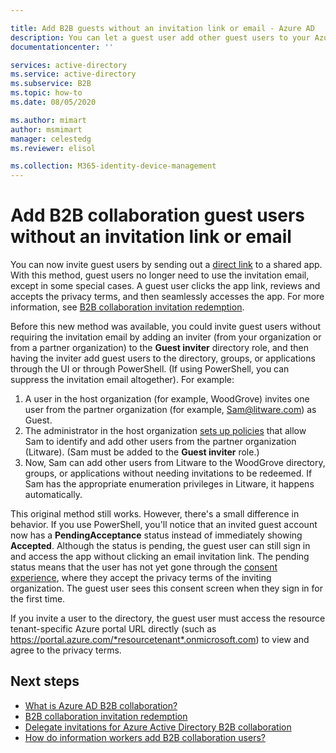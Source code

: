 ```yaml
---

title: Add B2B guests without an invitation link or email - Azure AD
description: You can let a guest user add other guest users to your Azure AD without redeeming an invitation in Azure Active Directory B2B collaboration.
documentationcenter: ''

services: active-directory
ms.service: active-directory
ms.subservice: B2B
ms.topic: how-to
ms.date: 08/05/2020

ms.author: mimart
author: msmimart
manager: celestedg
ms.reviewer: elisol

ms.collection: M365-identity-device-management
---
```


# Add B2B collaboration guest users without an invitation link or email

You can now invite guest users by sending out a [direct link](redemption-experience.md#redemption-through-a-direct-link) to a shared app. With this method, guest users no longer need to use the invitation email, except in some special cases. A guest user clicks the app link, reviews and accepts the privacy terms, and then seamlessly accesses the app. For more information, see [B2B collaboration invitation redemption](redemption-experience.md).

Before this new method was available, you could invite guest users without requiring the invitation email by adding an inviter (from your organization or from a partner organization) to the **Guest inviter** directory role, and then having the inviter add guest users to the directory, groups, or applications through the UI or through PowerShell. (If using PowerShell, you can suppress the invitation email altogether). For example:

1. A user in the host organization (for example, WoodGrove) invites one user from the partner organization (for example, Sam@litware.com) as Guest.
2. The administrator in the host organization [sets up policies](delegate-invitations.md) that allow Sam to identify and add other users from the partner organization (Litware). (Sam must be added to the **Guest inviter** role.)
3. Now, Sam can add other users from Litware to the WoodGrove directory, groups, or applications without needing invitations to be redeemed. If Sam has the appropriate enumeration privileges in Litware, it happens automatically.
 
This  original method still works. However, there's a small difference in behavior. If you use PowerShell, you'll notice that an invited guest account now has a **PendingAcceptance** status instead of immediately showing **Accepted**. Although the status is pending, the guest user can still sign in and access the app without clicking an email invitation link. The pending status means that the user has not yet gone through the [consent experience](redemption-experience.md#consent-experience-for-the-guest), where they accept the privacy terms of the inviting organization. The guest user sees this consent screen when they sign in for the first time. 

If you invite a user to the directory, the guest user must access the resource tenant-specific Azure portal URL directly (such as https://portal.azure.com/*resourcetenant*.onmicrosoft.com) to view and agree to the privacy terms.

## Next steps

- [What is Azure AD B2B collaboration?](what-is-b2b.md)
- [B2B collaboration invitation redemption](redemption-experience.md)
- [Delegate invitations for Azure Active Directory B2B collaboration](delegate-invitations.md)
- [How do information workers add B2B collaboration users?](add-users-information-worker.md)

